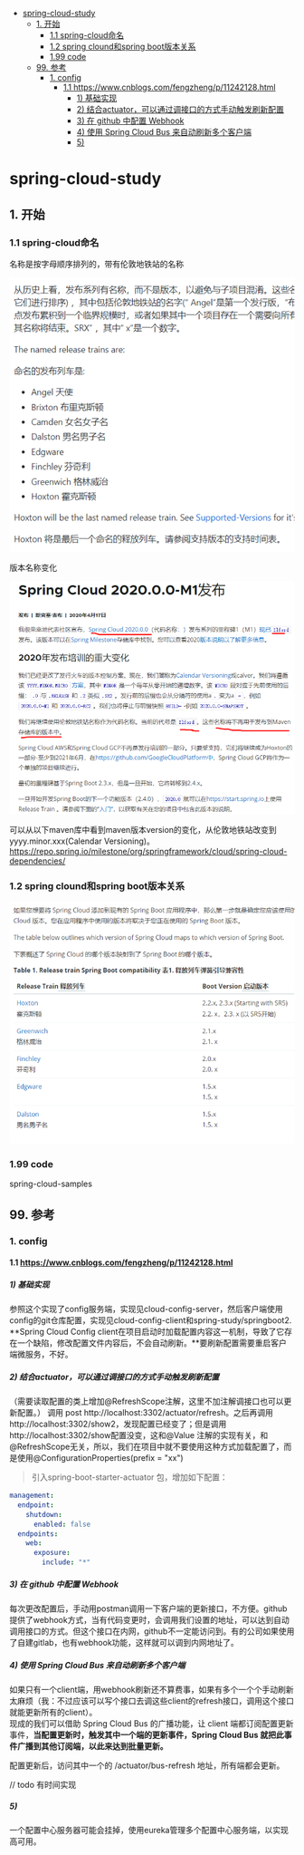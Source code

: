 - [spring-cloud-study](#spring-cloud-study)
  - [1. 开始](#1-开始)
    - [1.1 spring-cloud命名](#11-spring-cloud命名)
    - [1.2 spring clound和spring boot版本关系](#12-spring-clound和spring-boot版本关系)
    - [1.99 code](#199-code)
  - [99. 参考](#99-参考)
    - [1. config](#1-config)
      - [1.1 <https://www.cnblogs.com/fengzheng/p/11242128.html>](#11-httpswwwcnblogscomfengzhengp11242128html)
        - [1) 基础实现](#1-基础实现)
        - [2) 结合actuator，可以通过调接口的方式手动触发刷新配置](#2-结合actuator可以通过调接口的方式手动触发刷新配置)
        - [3) 在 github 中配置 Webhook](#3-在-github-中配置-webhook)
        - [4) 使用 Spring Cloud Bus 来自动刷新多个客户端](#4-使用-spring-cloud-bus-来自动刷新多个客户端)
        - [5)](#5)

# spring-cloud-study

## 1. 开始

### 1.1 spring-cloud命名

名称是按字母顺序排列的，带有伦敦地铁站的名称

![image-20201006090408503](README.assets/image-20201006090408503.png)

版本名称变化

![image-20201006090756651](README.assets/image-20201006090756651.png)

可以从以下maven库中看到maven版本version的变化，从伦敦地铁站改变到yyyy.minor.xxx(Calendar Versioning)。<https://repo.spring.io/milestone/org/springframework/cloud/spring-cloud-dependencies/>



### 1.2 spring clound和spring boot版本关系

![image-20201006092949434](README.assets/image-20201006092949434.png)

### 1.99 code

spring-cloud-samples


## 99. 参考
### 1. config
#### 1.1 <https://www.cnblogs.com/fengzheng/p/11242128.html>
##### 1) 基础实现
参照这个实现了config服务端，实现见cloud-config-server，然后客户端使用config的git仓库配置，实现见cloud-config-client和spring-study/springboot2.
**Spring Cloud Config client在项目启动时加载配置内容这一机制，导致了它存在一个缺陷，修改配置文件内容后，不会自动刷新。**要刷新配置需要重启客户端微服务，不好。
##### 2) 结合actuator，可以通过调接口的方式手动触发刷新配置
（需要读取配置的类上增加@RefreshScope注解，这里不加注解调接口也可以更新配置。）
调用 post http://localhost:3302/actuator/refresh。之后再调用http://localhost:3302/show2，发现配置已经变了；但是调用http://localhost:3302/show配置没变，这和@Value 注解的实现有关，和@RefreshScope无关，所以，我们在项目中就不要使用这种方式加载配置了，而是使用@ConfigurationProperties(prefix = "xx")
> 引入spring-boot-starter-actuator 包，增加如下配置：
```yml
management:
  endpoint:
    shutdown:
      enabled: false
  endpoints:
    web:
      exposure:
        include: "*"
```
##### 3) 在 github 中配置 Webhook
每次更改配置后，手动用postman调用一下客户端的更新接口，不方便。github提供了webhook方式，当有代码变更时，会调用我们设置的地址，可以达到自动调用接口的方式。但这个接口在内网，github不一定能访问到。有的公司如果使用了自建gitlab，也有webhook功能，这样就可以调到内网地址了。

##### 4) 使用 Spring Cloud Bus 来自动刷新多个客户端
如果只有一个client端，用webhook刷新还不算费事，如果有多个一个个手动刷新太麻烦（我：不过应该可以写个接口去调这些client的refresh接口，调用这个接口就能更新所有的client）。  
现成的我们可以借助 Spring Cloud Bus 的广播功能，让 client 端都订阅配置更新事件，**当配置更新时，触发其中一个端的更新事件，Spring Cloud Bus 就把此事件广播到其他订阅端，以此来达到批量更新。**

配置更新后，访问其中一个的 /actuator/bus-refresh 地址，所有端都会更新。

// todo 有时间实现

##### 5)
一个配置中心服务器可能会挂掉，使用eureka管理多个配置中心服务端，以实现高可用。
